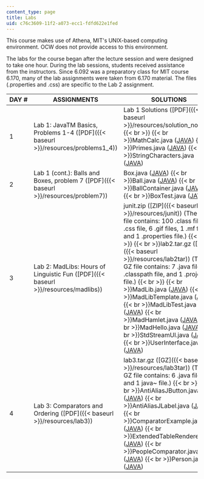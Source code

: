 ```yaml
---
content_type: page
title: Labs
uid: c76c3609-11f2-a073-ecc1-fdfd622e1fed
---
```


This course makes use of Athena, MIT's UNIX-based computing environment. OCW does not provide access to this environment.

The labs for the course began after the lecture session and were designed to take one hour. During the lab sessions, students received assistance from the instructors. Since 6.092 was a preparatory class for MIT course 6.170, many of the lab assignments were taken from 6.170 material. The files (.properties and .css) are specific to the Lab 2 assignment.

| DAY # | ASSIGNMENTS | SOLUTIONS |
| --- | --- | --- |
| 1 | Lab 1: JavaTM Basics, Problems 1-4 ([PDF]({{< baseurl >}}/resources/problems1_4)) | Lab 1 Solutions ([PDF]({{< baseurl >}}/resources/solution_notes))  {{< br >}}  {{< br >}}MathCalc.java ([JAVA](/courses/electrical-engineering-and-computer-science/6-092-java-preparation-for-6-170-january-iap-2006/labs/MathCalc.java))  {{< br >}}Primes.java ([JAVA](/courses/electrical-engineering-and-computer-science/6-092-java-preparation-for-6-170-january-iap-2006/labs/Primes.java))  {{< br >}}StringCharacters.java ([JAVA](/courses/electrical-engineering-and-computer-science/6-092-java-preparation-for-6-170-january-iap-2006/labs/StringCharacters.java)) |
| 2 | Lab 1 (cont.): Balls and Boxes, problem 7 ([PDF]({{< baseurl >}}/resources/problem7)) | Box.java ([JAVA](/courses/electrical-engineering-and-computer-science/6-092-java-preparation-for-6-170-january-iap-2006/labs/Box.java))  {{< br >}}Ball.java ([JAVA](/courses/electrical-engineering-and-computer-science/6-092-java-preparation-for-6-170-january-iap-2006/labs/Ball.java))  {{< br >}}BallContainer.java ([JAVA](/courses/electrical-engineering-and-computer-science/6-092-java-preparation-for-6-170-january-iap-2006/labs/BallContainer.java))  {{< br >}}BoxTest.java ([JAVA](/courses/electrical-engineering-and-computer-science/6-092-java-preparation-for-6-170-january-iap-2006/labs/BoxTest.java)) |
| 3 | Lab 2: MadLibs: Hours of Linguistic Fun ([PDF]({{< baseurl >}}/resources/madlibs)) | junit.zip ([ZIP]({{< baseurl >}}/resources/junit)) (The ZIP file contains: 100 .class files, 1 .css file, 6 .gif files, 1 .mf file, and 1 .properties file.)  {{< br >}}  {{< br >}}lab2.tar.gz ([GZ]({{< baseurl >}}/resources/lab2tar)) (The GZ file contains: 7 .java files, 1 .classpath file, and 1 .project file.)  {{< br >}}  {{< br >}}MadLib.java ([JAVA](/courses/electrical-engineering-and-computer-science/6-092-java-preparation-for-6-170-january-iap-2006/labs/MadLib.java))  {{< br >}}MadLibTemplate.java ([JAVA](/courses/electrical-engineering-and-computer-science/6-092-java-preparation-for-6-170-january-iap-2006/labs/MadLibTemplate.java))  {{< br >}}MadLibTest.java ([JAVA](/courses/electrical-engineering-and-computer-science/6-092-java-preparation-for-6-170-january-iap-2006/labs/MadLibTest.java))  {{< br >}}MadHamlet.java ([JAVA](/courses/electrical-engineering-and-computer-science/6-092-java-preparation-for-6-170-january-iap-2006/labs/MadHamlet.java))  {{< br >}}MadHello.java ([JAVA](/courses/electrical-engineering-and-computer-science/6-092-java-preparation-for-6-170-january-iap-2006/labs/MadHello.java))  {{< br >}}StdStreamUI.java ([JAVA](/courses/electrical-engineering-and-computer-science/6-092-java-preparation-for-6-170-january-iap-2006/labs/StdStreamUI.java))  {{< br >}}UserInterface.java ([JAVA](/courses/electrical-engineering-and-computer-science/6-092-java-preparation-for-6-170-january-iap-2006/labs/UserInterface.java)) |
| 4 | Lab 3: Comparators and Ordering ([PDF]({{< baseurl >}}/resources/lab3)) | lab3.tar.gz ([GZ]({{< baseurl >}}/resources/lab3tar)) (The GZ file contains: 6 .java files, and 1 java~ file.)  {{< br >}}  {{< br >}}AntiAliasJButton.java ([JAVA](/courses/electrical-engineering-and-computer-science/6-092-java-preparation-for-6-170-january-iap-2006/labs/AntiAliasJButton.java))  {{< br >}}AntiAliasJLabel.java ([JAVA](/courses/electrical-engineering-and-computer-science/6-092-java-preparation-for-6-170-january-iap-2006/labs/AntiAliasJLabel.java))  {{< br >}}ComparatorExample.java ([JAVA](/courses/electrical-engineering-and-computer-science/6-092-java-preparation-for-6-170-january-iap-2006/labs/ComparatorExample.java))  {{< br >}}ExtendedTableRenderer.java ([JAVA](/courses/electrical-engineering-and-computer-science/6-092-java-preparation-for-6-170-january-iap-2006/labs/ExtendedTableRenderer.java))  {{< br >}}PeopleComparator.java ([JAVA](/courses/electrical-engineering-and-computer-science/6-092-java-preparation-for-6-170-january-iap-2006/labs/PeopleComparator.java))  {{< br >}}Person.java ([JAVA](/courses/electrical-engineering-and-computer-science/6-092-java-preparation-for-6-170-january-iap-2006/labs/Person.java))